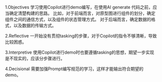 1.Objectives
学习使用Copilot进行demo编写，在使用AI generate 代码之前，应当确定清楚构建的思路。
比如，对于前端而言，对原型图进行组件的划分，确定组件之间的通信方式，以及组件的状态管理方式。
对于后端而言，确定数据的格式，以及数据的传输方式。

2.Reflective
一开始没有贯彻tasking的步骤，对于Copilot的指令不够清晰，导致比较困惑。

3.Interpretive
使用Copilot进行demo时也要遵循tasking的思想，期望一步实现是不现实的，应该分步骤进行。

4.Decisional
需要加强Prompt编写规范的学习，这样才能输出符合期望的demo。